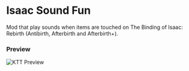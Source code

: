 # Isaac Sound Fun
Mod that play sounds when items are touched on The Binding of Isaac: Rebirth (Antibirth, Afterbirth and Afterbirth+).

### Preview
![KTT Preview](http://i.imgur.com/kkQvnH3.png)
